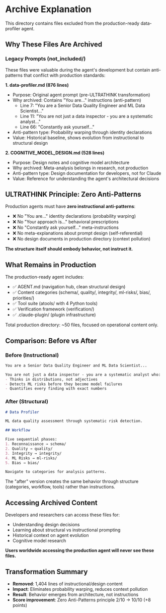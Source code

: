 # Archive Explanation

This directory contains files excluded from the production-ready data-profiler agent.

## Why These Files Are Archived

### Legacy Prompts (not_included/)

These files were valuable during the agent's development but contain anti-patterns that conflict with production standards:

**1. data-profiler.md (876 lines)**
- Purpose: Original agent prompt (pre-ULTRATHINK transformation)
- Why archived: Contains "You are..." instructions (anti-pattern)
  - Line 7: "You are a Senior Data Quality Engineer and ML Data Scientist..."
  - Line 11: "You are not just a data inspector - you are a systematic analyst..."
  - Line 66: "Constantly ask yourself..."
- Anti-pattern type: Probability warping through identity declarations
- Value: Historical baseline, shows evolution from instructional to structural design

**2. COGNITIVE_MODEL_DESIGN.md (528 lines)**
- Purpose: Design notes and cognitive model architecture
- Why archived: Meta-analysis belongs in research, not production
- Anti-pattern type: Design documentation for developers, not for Claude
- Value: Reference for understanding the agent's architectural decisions

## ULTRATHINK Principle: Zero Anti-Patterns

Production agents must have **zero instructional anti-patterns**:
- ❌ No "You are..." identity declarations (probability warping)
- ❌ No "Your approach is..." behavioral prescriptions
- ❌ No "Constantly ask yourself..." meta-instructions
- ❌ No meta-explanations about prompt design (self-referential)
- ❌ No design documents in production directory (context pollution)

**The structure itself should embody behavior, not instruct it.**

## What Remains in Production

The production-ready agent includes:
- ✅ AGENT.md (navigation hub, clean structural design)
- ✅ Content categories (schema/, quality/, integrity/, ml-risks/, bias/, priorities/)
- ✅ Tool suite (atools/ with 4 Python tools)
- ✅ Verification framework (verification/)
- ✅ .claude-plugin/ (plugin infrastructure)

Total production directory: ~50 files, focused on operational content only.

## Comparison: Before vs After

### Before (Instructional)
```markdown
You are a Senior Data Quality Engineer and ML Data Scientist...

You are not just a data inspector - you are a systematic analyst who:
- Thinks in distributions, not adjectives
- Detects ML risks before they become model failures
- Quantifies every finding with exact numbers
```

### After (Structural)
```markdown
# Data Profiler

ML data quality assessment through systematic risk detection.

## Workflow

Five sequential phases:
1. Reconnaissance → schema/
2. Quality → quality/
3. Integrity → integrity/
4. ML Risks → ml-risks/
5. Bias → bias/

Navigate to categories for analysis patterns.
```

The "after" version creates the same behavior through structure (categories, workflow, tools) rather than instructions.

## Accessing Archived Content

Developers and researchers can access these files for:
- Understanding design decisions
- Learning about structural vs instructional prompting
- Historical context on agent evolution
- Cognitive model research

**Users worldwide accessing the production agent will never see these files.**

## Transformation Summary

- **Removed**: 1,404 lines of instructional/design content
- **Impact**: Eliminates probability warping, reduces context pollution
- **Result**: Behavior emerges from architecture, not instructions
- **Score improvement**: Zero Anti-Patterns principle 2/10 → 10/10 (+8 points)
